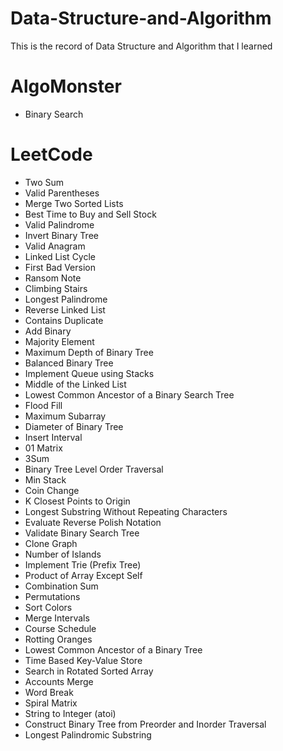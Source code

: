 # Data-Structure-and-Algorithm
  This is the record of Data Structure and Algorithm that I learned

# AlgoMonster
- Binary Search

# LeetCode
- Two Sum
- Valid Parentheses
- Merge Two Sorted Lists
- Best Time to Buy and Sell Stock
- Valid Palindrome
- Invert Binary Tree
- Valid Anagram
- Linked List Cycle
- First Bad Version
- Ransom Note
- Climbing Stairs
- Longest Palindrome
- Reverse Linked List
- Contains Duplicate
- Add Binary
- Majority Element
- Maximum Depth of Binary Tree
- Balanced Binary Tree
- Implement Queue using Stacks
- Middle of the Linked List
- Lowest Common Ancestor of a Binary Search Tree
- Flood Fill
- Maximum Subarray
- Diameter of Binary Tree
- Insert Interval
- 01 Matrix
- 3Sum
- Binary Tree Level Order Traversal
- Min Stack
- Coin Change
- K Closest Points to Origin
- Longest Substring Without Repeating Characters
- Evaluate Reverse Polish Notation
- Validate Binary Search Tree
- Clone Graph
- Number of Islands
- Implement Trie (Prefix Tree)
- Product of Array Except Self
- Combination Sum
- Permutations
- Sort Colors
- Merge Intervals
- Course Schedule
- Rotting Oranges
- Lowest Common Ancestor of a Binary Tree
- Time Based Key-Value Store
- Search in Rotated Sorted Array
- Accounts Merge
- Word Break
- Spiral Matrix
- String to Integer (atoi)
- Construct Binary Tree from Preorder and Inorder Traversal
- Longest Palindromic Substring




  

